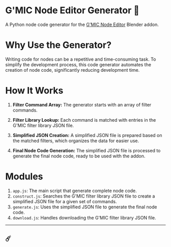# G'MIC Node Editor Generator 🔆
A Python node code generator for the [G'MIC Node Editor](https://github.com/polygonvariable/gmic-node-editor) Blender addon.

# Why Use the Generator?
Writing code for nodes can be a repetitive and time-consuming task. To simplify the development process, this code generator automates the creation of node code, significantly reducing development time.

# How It Works
1. **Filter Command Array:**
The generator starts with an array of filter commands.

2. **Filter Library Lookup:**
Each command is matched with entries in the G'MIC filter library JSON file.

3. **Simplified JSON Creation:**
A simplified JSON file is prepared based on the matched filters, which organizes the data for easier use.

4. **Final Node Code Generation:**
The simplified JSON file is processed to generate the final node code, ready to be used with the addon.

# Modules
1. `app.js`: The main script that generate complete node code.
2. `construct.js`: Searches the G'MIC filter library JSON file to create a simplified JSON file for a given set of commands.
3. `generate.js`: Uses the simplified JSON file to generate the final node code.
4. `download.js`: Handles downloading the G'MIC filter library JSON file.

---

## ☄️